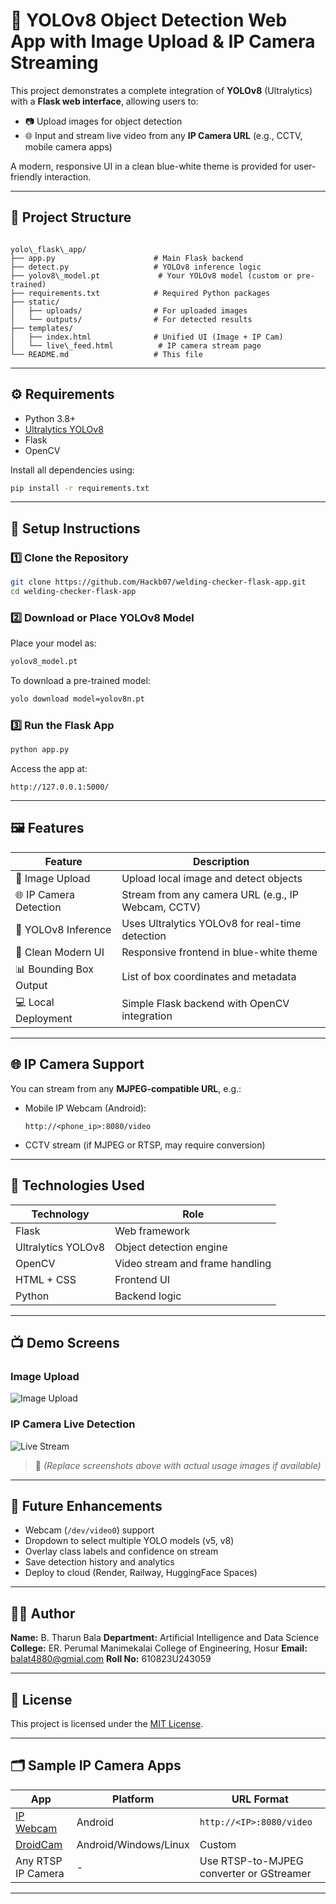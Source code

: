 # 🧠 YOLOv8 Object Detection Web App with Image Upload & IP Camera Streaming

This project demonstrates a complete integration of **YOLOv8** (Ultralytics) with a **Flask web interface**, allowing users to:
- 📷 Upload images for object detection
- 🌐 Input and stream live video from any **IP Camera URL** (e.g., CCTV, mobile camera apps)

A modern, responsive UI in a clean blue-white theme is provided for user-friendly interaction.

---

## 📁 Project Structure

```

yolo\_flask\_app/
├── app.py                      # Main Flask backend
├── detect.py                   # YOLOv8 inference logic
├── yolov8\_model.pt             # Your YOLOv8 model (custom or pre-trained)
├── requirements.txt            # Required Python packages
├── static/
│   ├── uploads/                # For uploaded images
│   └── outputs/                # For detected results
├── templates/
│   ├── index.html              # Unified UI (Image + IP Cam)
│   └── live\_feed.html          # IP camera stream page
└── README.md                   # This file

````

---

## ⚙️ Requirements

- Python 3.8+
- [Ultralytics YOLOv8](https://github.com/ultralytics/ultralytics)
- Flask
- OpenCV

Install all dependencies using:

```bash
pip install -r requirements.txt
````

---

## 🚀 Setup Instructions

### 1️⃣ Clone the Repository

```bash
git clone https://github.com/Hackb07/welding-checker-flask-app.git
cd welding-checker-flask-app
```

### 2️⃣ Download or Place YOLOv8 Model

Place your model as:

```bash
yolov8_model.pt
```

To download a pre-trained model:

```bash
yolo download model=yolov8n.pt
```

### 3️⃣ Run the Flask App

```bash
python app.py
```

Access the app at:

```
http://127.0.0.1:5000/
```

---

## 🖼️ Features

| Feature                | Description                                        |
| ---------------------- | -------------------------------------------------- |
| 📁 Image Upload        | Upload local image and detect objects              |
| 🌐 IP Camera Detection | Stream from any camera URL (e.g., IP Webcam, CCTV) |
| 🧠 YOLOv8 Inference    | Uses Ultralytics YOLOv8 for real-time detection    |
| 🎨 Clean Modern UI     | Responsive frontend in blue-white theme            |
| 📊 Bounding Box Output | List of box coordinates and metadata               |
| 💻 Local Deployment    | Simple Flask backend with OpenCV integration       |

---

## 🌐 IP Camera Support

You can stream from any **MJPEG-compatible URL**, e.g.:

* Mobile IP Webcam (Android):

  ```
  http://<phone_ip>:8080/video
  ```
* CCTV stream (if MJPEG or RTSP, may require conversion)

---

## 🧠 Technologies Used

| Technology         | Role                            |
| ------------------ | ------------------------------- |
| Flask              | Web framework                   |
| Ultralytics YOLOv8 | Object detection engine         |
| OpenCV             | Video stream and frame handling |
| HTML + CSS         | Frontend UI                     |
| Python             | Backend logic                   |

---

## 📺 Demo Screens

### Image Upload

![Image Upload](https://user-images.githubusercontent.com/placeholder/image-upload.png)

### IP Camera Live Detection

![Live Stream](https://user-images.githubusercontent.com/placeholder/live-stream.png)

> 📌 *(Replace screenshots above with actual usage images if available)*

---

## 🔮 Future Enhancements

* Webcam (`/dev/video0`) support
* Dropdown to select multiple YOLO models (v5, v8)
* Overlay class labels and confidence on stream
* Save detection history and analytics
* Deploy to cloud (Render, Railway, HuggingFace Spaces)

---

## 👨‍💻 Author

**Name:** B. Tharun Bala
**Department:** Artificial Intelligence and Data Science
**College:** ER. Perumal Manimekalai College of Engineering, Hosur
**Email:** balat4880@gmial.com
**Roll No:** 610823U243059

---

## 📜 License

This project is licensed under the [MIT License](LICENSE).

---

## 🗂 Sample IP Camera Apps

| App                                                                       | Platform              | URL Format                               |
| ------------------------------------------------------------------------- | --------------------- | ---------------------------------------- |
| [IP Webcam](https://play.google.com/store/apps/details?id=com.pas.webcam) | Android               | `http://<IP>:8080/video`                 |
| [DroidCam](https://www.dev47apps.com/)                                    | Android/Windows/Linux | Custom                                   |
| Any RTSP IP Camera                                                        | -                     | Use RTSP-to-MJPEG converter or GStreamer |

---
